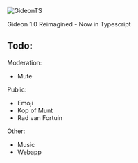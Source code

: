 ![GideonTS](https://socialify.git.ci/20Koen02/GideonTS/image?description=1&font=Inter&forks=1&issues=1&language=1&logo=https%3A%2F%2Fi.postimg.cc%2F5970s60k%2FPin-Clipart-com-coin-stack-clipart-1732966.png&owner=1&pattern=Circuit%20Board&pulls=1&stargazers=1&theme=Dark)

Gideon 1.0 Reimagined - Now in Typescript


## Todo:
Moderation:
- Mute

Public:
- Emoji
- Kop of Munt
- Rad van Fortuin

Other: 
- Music
- Webapp
